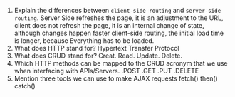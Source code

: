 1.  Explain the differences between `client-side routing` and `server-side routing`.
        Server Side refreshes the page, it is an adjustment to the URL, client does not refresh the page, it is an internal change of state, although changes happen faster client-side routing, the initial load time is longer, because Everything has to be loaded.
1.  What does HTTP stand for?
        Hypertext Transfer Protocol
1.  What does CRUD stand for?
        Creat. Read. Update. Delete.
1.  Which HTTP methods can be mapped to the CRUD acronym that we use when interfacing with APIs/Servers.
        .POST .GET .PUT .DELETE
1.  Mention three tools we can use to make AJAX requests
        fetch() then() catch()